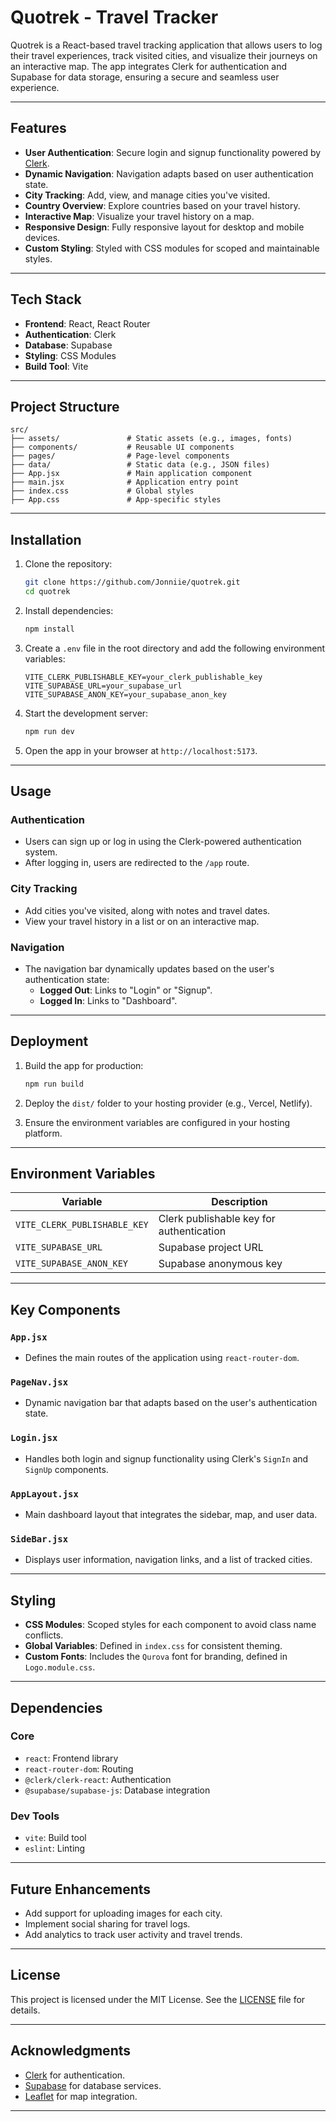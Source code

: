 # Quotrek - Travel Tracker

Quotrek is a React-based travel tracking application that allows users to log their travel experiences, track visited cities, and visualize their journeys on an interactive map. The app integrates Clerk for authentication and Supabase for data storage, ensuring a secure and seamless user experience.

---

## Features

- **User Authentication**: Secure login and signup functionality powered by [Clerk](https://clerk.dev).
- **Dynamic Navigation**: Navigation adapts based on user authentication state.
- **City Tracking**: Add, view, and manage cities you've visited.
- **Country Overview**: Explore countries based on your travel history.
- **Interactive Map**: Visualize your travel history on a map.
- **Responsive Design**: Fully responsive layout for desktop and mobile devices.
- **Custom Styling**: Styled with CSS modules for scoped and maintainable styles.

---

## Tech Stack

- **Frontend**: React, React Router
- **Authentication**: Clerk
- **Database**: Supabase
- **Styling**: CSS Modules
- **Build Tool**: Vite

---

## Project Structure

```
src/
├── assets/               # Static assets (e.g., images, fonts)
├── components/           # Reusable UI components
├── pages/                # Page-level components
├── data/                 # Static data (e.g., JSON files)
├── App.jsx               # Main application component
├── main.jsx              # Application entry point
├── index.css             # Global styles
├── App.css               # App-specific styles
```

---

## Installation

1. Clone the repository:

   ```bash
   git clone https://github.com/Jonniie/quotrek.git
   cd quotrek
   ```

2. Install dependencies:

   ```bash
   npm install
   ```

3. Create a `.env` file in the root directory and add the following environment variables:

   ```env
   VITE_CLERK_PUBLISHABLE_KEY=your_clerk_publishable_key
   VITE_SUPABASE_URL=your_supabase_url
   VITE_SUPABASE_ANON_KEY=your_supabase_anon_key
   ```

4. Start the development server:

   ```bash
   npm run dev
   ```

5. Open the app in your browser at `http://localhost:5173`.

---

## Usage

### Authentication

- Users can sign up or log in using the Clerk-powered authentication system.
- After logging in, users are redirected to the `/app` route.

### City Tracking

- Add cities you've visited, along with notes and travel dates.
- View your travel history in a list or on an interactive map.

### Navigation

- The navigation bar dynamically updates based on the user's authentication state:
  - **Logged Out**: Links to "Login" or "Signup".
  - **Logged In**: Links to "Dashboard".

---

## Deployment

1. Build the app for production:

   ```bash
   npm run build
   ```

2. Deploy the `dist/` folder to your hosting provider (e.g., Vercel, Netlify).

3. Ensure the environment variables are configured in your hosting platform.

---

## Environment Variables

| Variable                     | Description                              |
| ---------------------------- | ---------------------------------------- |
| `VITE_CLERK_PUBLISHABLE_KEY` | Clerk publishable key for authentication |
| `VITE_SUPABASE_URL`          | Supabase project URL                     |
| `VITE_SUPABASE_ANON_KEY`     | Supabase anonymous key                   |

---

## Key Components

### `App.jsx`

- Defines the main routes of the application using `react-router-dom`.

### `PageNav.jsx`

- Dynamic navigation bar that adapts based on the user's authentication state.

### `Login.jsx`

- Handles both login and signup functionality using Clerk's `SignIn` and `SignUp` components.

### `AppLayout.jsx`

- Main dashboard layout that integrates the sidebar, map, and user data.

### `SideBar.jsx`

- Displays user information, navigation links, and a list of tracked cities.

---

## Styling

- **CSS Modules**: Scoped styles for each component to avoid class name conflicts.
- **Global Variables**: Defined in `index.css` for consistent theming.
- **Custom Fonts**: Includes the `Qurova` font for branding, defined in `Logo.module.css`.

---

## Dependencies

### Core

- `react`: Frontend library
- `react-router-dom`: Routing
- `@clerk/clerk-react`: Authentication
- `@supabase/supabase-js`: Database integration

### Dev Tools

- `vite`: Build tool
- `eslint`: Linting

---

## Future Enhancements

- Add support for uploading images for each city.
- Implement social sharing for travel logs.
- Add analytics to track user activity and travel trends.

---

## License

This project is licensed under the MIT License. See the [LICENSE](./LICENSE) file for details.

---

## Acknowledgments

- [Clerk](https://clerk.dev) for authentication.
- [Supabase](https://supabase.com) for database services.
- [Leaflet](https://leafletjs.com) for map integration.

---
